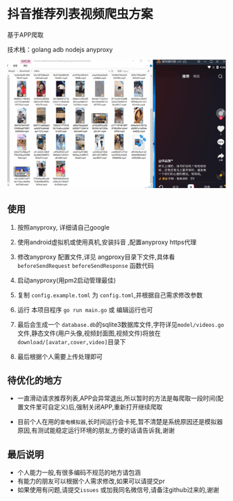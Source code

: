 # 抖音推荐列表视频爬虫方案

基于APP爬取

技术栈：golang adb nodejs anyproxy

![](example.gif)

## 使用

1. 按照anyproxy, 详细请自己google

1. 使用android虚拟机或使用真机,安装抖音 ,配置anyproxy https代理

1. 修改anyproxy 配置文件,详见 angproxy目录下文件,具体看`beforeSendRequest` `beforeSendResponse` 函数代码

1. 启动anyproxy(用pm2启动管理最佳)

1. 复制 `config.example.toml` 为 `config.toml`,并根据自己需求修改参数

1. 运行 本项目程序 `go run main.go` 或 编辑运行也可

1. 最后会生成一个 `database.db`的sqlite3数据库文件,字符详见`model/videos.go`文件,静态文件(用户头像,视频封面图,视频文件)将放在`download/[avatar,cover,video]`目录下

1. 最后根据个人需要上传处理即可

## 待优化的地方

- 一直滑动请求推荐列表,APP会异常退出,所以暂时的方法是每爬取一段时间(配置文件里可自定义)后,强制关闭APP,重新打开继续爬取

- 目前个人在用的`雷电模拟器`,长时间运行会卡死,暂不清楚是系统原因还是模拟器原因,有测试能稳定运行环境的朋友,方便的话请告诉我,谢谢

## 最后说明

- 个人能力一般,有很多编码不规范的地方请包涵
- 有能力的朋友可以根据个人需求修改,如果可以请提交pr
- 如果使用有问题,请提交`issues` 或加我同名微信号,请备注github过来的,谢谢
